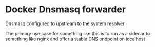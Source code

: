# Docker Dnsmasq forwarder

Dnsmasq configured to upstream to the system resolver

The primary use case for something like this is to run as a sidecar to something like nginx and offer a stable DNS endpoint on localhost
